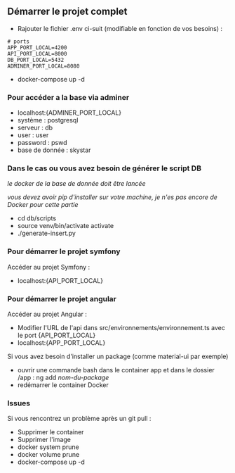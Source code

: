 ## Démarrer le projet complet

- Rajouter le fichier .env ci-suit (modifiable en fonction de vos besoins) :

```
# ports
APP_PORT_LOCAL=4200
API_PORT_LOCAL=8000
DB_PORT_LOCAL=5432
ADMINER_PORT_LOCAL=8080
```

- docker-compose up -d

### Pour accéder a la base via adminer

- localhost:{ADMINER_PORT_LOCAL}
- système : postgresql
- serveur : db
- user : user
- password : pswd
- base de donnée : skystar

### Dans le cas ou vous avez besoin de générer le script DB

_le docker de la base de donnée doit être lancée_

_vous devez avoir pip d'installer sur votre machine, je n'es pas encore de Docker pour cette partie_

- cd db/scripts
- source venv/bin/activate activate
- ./generate-insert.py

### Pour démarrer le projet symfony

Accéder au projet Symfony :

- localhost:{API_PORT_LOCAL}

### Pour démarrer le projet angular

Accéder au projet Angular :

- Modifier l'URL de l'api dans src/environnements/environnement.ts avec le port {API_PORT_LOCAL}
- localhost:{APP_PORT_LOCAL}

Si vous avez besoin d'installer un package (comme material-ui par exemple)

- ouvrir une commande bash dans le container app et dans le dossier /app : ng add _nom-du-package_
- redémarrer le container Docker

### Issues

Si vous rencontrez un problème après un git pull :

- Supprimer le container
- Supprimer l'image
- docker system prune
- docker volume prune
- docker-compose up -d
